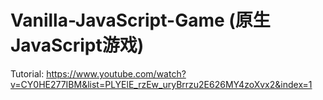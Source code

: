 # Vanilla-JavaScript-Game (原生JavaScript游戏)

 Tutorial: https://www.youtube.com/watch?v=CY0HE277IBM&list=PLYElE_rzEw_uryBrrzu2E626MY4zoXvx2&index=1
